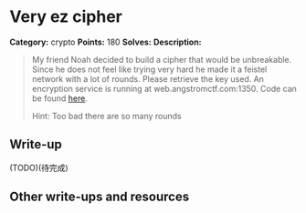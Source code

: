 # Very ez cipher

**Category:** crypto
**Points:** 180
**Solves:** 
**Description:**

> My friend Noah decided to build a cipher that would be unbreakable. Since he does not feel like trying very hard he made it a feistel network with a lot of rounds. Please retrieve the key used. An encryption service is running at web.angstromctf.com:1350. Code can be found [here](feistel.py).
>
>
> Hint: Too bad there are so many rounds

## Write-up

(TODO)(待完成)

## Other write-ups and resources
